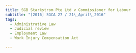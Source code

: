 ```yaml
---
title: SGB Starkstrom Pte Ltd v Commissioner for Labour 
subtitle: "[2016] SGCA 27 / 21\_April\_2016"
tags:
  - Administrative Law
  - Judicial review
  - Employment Law
  - Work Injury Compensation Act

---
```


